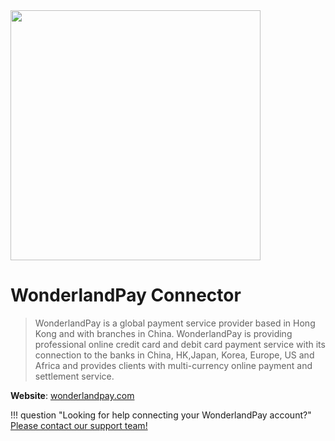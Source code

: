 <img src="https://static.openfintech.io/payment_providers/wlandpay/logo.svg?w=400" width="400px" >

# WonderlandPay  Connector

> WonderlandPay is a global payment service provider based in Hong Kong and with branches in China. WonderlandPay is providing professional online credit card and debit card payment service with its connection to the banks in China, HK,Japan, Korea, Europe, US and Africa and provides clients with multi-currency online payment and settlement service. 

**Website**: [wonderlandpay.com](http://www.wonderlandpay.com/index.html)

!!! question "Looking for help connecting your WonderlandPay account?"
    [Please contact our support team!](mailto:support@paycore.io)